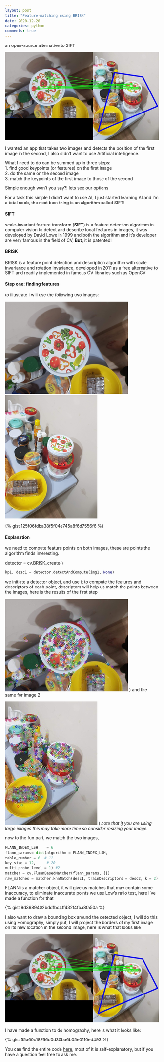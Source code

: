 ```yaml
---
layout: post
title: "Feature-matching using BRISK"
date: 2020-12-20
categories: python
comments: true
---
```


an open-source alternative to SIFT

![](/assets/1__mLIMuhr__hhYP18TGGjpMoA.jpeg)

I wanted an app that takes two images and detects the position of the first image in the second, I also didn’t want to use Artificial intelligence.

What I need to do can be summed up in three steps:  
1\. find good keypoints (or features) on the first image  
2\. do the same on the second image  
3\. match the keypoints of the first image to those of the second

Simple enough won’t you say?! lets see our options

For a task this simple I didn’t want to use AI, I just started learning AI and I’m a total noob, the next best thing is an algorithm called SIFT!

#### **SIFT**

scale-invariant feature transform (**SIFT**) is a feature detection algorithm in computer vision to detect and describe local features in images, it was developed by David Lowe in 1999 and both the algorithm and it’s developer are very famous in the field of CV, **But,** it is patented!

#### **BRISK**

BRISK is a feature point detection and description algorithm with scale invariance and rotation invariance, developed in 2011 as a free alternative to SIFT and readily implemented in famous CV libraries such as OpenCV

#### Step one: finding features

to illustrate I will use the following two images:

![](/assets/1__k02cVMqiaUJBVkmrUF58VQ.jpeg)
![](/assets/1__SaRtd0__7M8jmKsyY0GcpzQ.jpeg)

{% gist 125f06fdba38f5f04e745a8f6d7556f6 %}

#### Explanation

we need to compute feature points on both images, these are points the algorithm finds interesting.

detector = cv.BRISK\_create()

```Python
kp1, desc1 = detector.detectAndCompute(img1, None)
```
we initiate a detector object, and use it to compute the features and descriptors of each point, descriptors will help us match the points between the images, here is the results of the first step

![](/assets/1__q8NyLmPimfa0a6FOaTNQ8Q.jpeg)
)
and the same for image 2

![](/assets/1__S9oooywQ3WA1PLxTvKJpOg.jpeg)
)
_note that if you are using large images this may take more time so consider resizing your image._

now to the fun part, we match the two images,
```Python
FLANN_INDEX_LSH    = 6
flann_params= dict(algorithm = FLANN_INDEX_LSH,
table_number = 6, # 12
key_size = 12,     # 20
multi_probe_level = 1) #2
matcher = cv.FlannBasedMatcher(flann_params, {})
raw_matches = matcher.knnMatch(desc1, trainDescriptors = desc2, k = 2)
```
FLANN is a matcher object, it will give us matches that may contain some inaccuracy, to eliminate inaccurate points we use Low’s ratio test, here I’ve made a function for that

{% gist 9d3989402bddfbc4ff432f4fba8fa50a %}

I also want to draw a bounding box around the detected object, I will do this using Homography, simply put, I will project the borders of my first image on its new location in the second image, here is what that looks like


![](/assets/1__mLIMuhr__hhYP18TGGjpMoA.jpeg)

I have made a function to do homography, here is what it looks like:

{% gist 55a60c18766d0d30ba6b05e0110ed493 %}

You can find the entire code [here](https://github.com/Hasan-Alsulaiman/BRISK-matching), most of it is self-explanatory, but if you have a question feel free to ask me.
